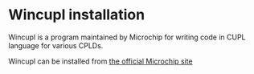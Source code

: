 # Wincupl installation

Wincupl is a program maintained by Microchip for writing code in CUPL language for various CPLDs.

Wincupl can be installed from [the official Microchip site](https://www.microchip.com/en-us/products/fpgas-and-plds/spld-cplds/pld-design-resources)